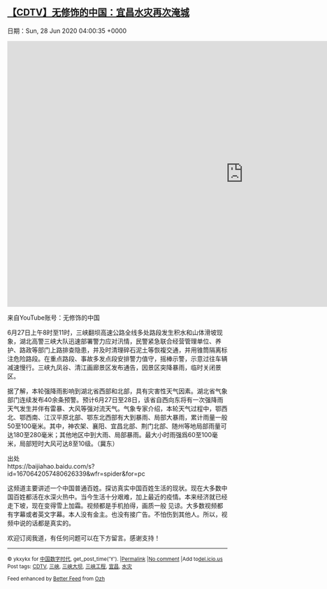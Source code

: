 [【CDTV】无修饰的中国：宜昌水灾再次淹城](https://chinadigitaltimes.net/chinese/2020/06/%e3%80%90cdtv%e3%80%91%e6%97%a0%e4%bf%ae%e9%a5%b0%e7%9a%84%e4%b8%ad%e5%9b%bd%ef%bc%9a%e5%ae%9c%e6%98%8c%e6%b0%b4%e7%81%be%e5%86%8d%e6%ac%a1%e6%b7%b9%e5%9f%8e/)
------
日期：Sun, 28 Jun 2020 04:00:35 +0000

<p><iframe title="突發：全天錄拍宜昌暴雨，當天2次降雨錄得1.75米降雨量|大量商鋪被淹，居民自救|宜昌告急再次淹城|#宜昌市#三峽#水災#华中水灾#暴雨#突發" width="1080" height="608" src="https://www.youtube.com/embed/znl6cAkA70o?feature=oembed" frameborder="0" allow="accelerometer; autoplay; encrypted-media; gyroscope; picture-in-picture" allowfullscreen></iframe></p><p>来自YouTube账号：无修饰的中国</p><p>6月27日上午8时至11时，三峡翻坝高速公路全线多处路段发生积水和山体滑坡现象，湖北高警三峡大队迅速部署警力应对汛情，民警紧急联合经营管理单位、养护、路政等部门上路排查隐患，并及时清理碎石泥土等恢複交通，并用锥筒隔离标注危险路段。在重点路段、事故多发点段安排警力值守，摇棒示警，示意过往车辆减速慢行。三峡九凤谷、清江画廊景区发布通告，因景区突降暴雨，临时关闭景区。</p><p>据了解，本轮强降雨影响到湖北省西部和北部，具有灾害性天气因素。湖北省气象部门连续发布40余条预警。预计6月27日至28日，该省自西向东将有一次强降雨天气发生并伴有雷暴、大风等强对流天气。气象专家介绍，本轮天气过程中，鄂西北、鄂西南、江汉平原北部、鄂东北西部有大到暴雨、局部大暴雨，累计雨量一般50至100毫米。其中，神农架、襄阳、宜昌北部、荆门北部、随州等地局部雨量可达180至280毫米；其他地区中到大雨、局部暴雨。最大小时雨强爲60至100毫米，局部短时大风可达8至10级。（冀东）</p><p>出处<br />https://baijiahao.baidu.com/s?id=1670642057480626339&#038;wfr=spider&#038;for=pc</p><p>这频道主要讲述一个中国普通百姓。探访真实中国百姓生活的现状。现在大多数中国百姓都活在水深火热中。当今生活十分艰难，加上最近的疫情。本来经济就已经走下坡，现在变得雪上加霜。视频都是手机拍得，画质一般 见谅。大多数视频都有字幕或者英文字幕。本人没有金主。也没有接广告。不怕伤到其他人。所以，视频中说的话都是真实的。</p><p>欢迎订阅我道，有任何问题可以在下方留言。感谢支持！</p><hr /><p><small>&copy; ykxykx for <a href="https://chinadigitaltimes.net/chinese">中国数字时代</a>, get_post_time('Y'). |<a href="https://chinadigitaltimes.net/chinese/2020/06/%e3%80%90cdtv%e3%80%91%e6%97%a0%e4%bf%ae%e9%a5%b0%e7%9a%84%e4%b8%ad%e5%9b%bd%ef%bc%9a%e5%ae%9c%e6%98%8c%e6%b0%b4%e7%81%be%e5%86%8d%e6%ac%a1%e6%b7%b9%e5%9f%8e/">Permalink</a> |<a href="https://chinadigitaltimes.net/chinese/2020/06/%e3%80%90cdtv%e3%80%91%e6%97%a0%e4%bf%ae%e9%a5%b0%e7%9a%84%e4%b8%ad%e5%9b%bd%ef%bc%9a%e5%ae%9c%e6%98%8c%e6%b0%b4%e7%81%be%e5%86%8d%e6%ac%a1%e6%b7%b9%e5%9f%8e/#comments">No comment</a> |Add to<a href="http://del.icio.us/post?url=https://chinadigitaltimes.net/chinese/2020/06/%e3%80%90cdtv%e3%80%91%e6%97%a0%e4%bf%ae%e9%a5%b0%e7%9a%84%e4%b8%ad%e5%9b%bd%ef%bc%9a%e5%ae%9c%e6%98%8c%e6%b0%b4%e7%81%be%e5%86%8d%e6%ac%a1%e6%b7%b9%e5%9f%8e/&amp;title=【CDTV】无修饰的中国：宜昌水灾再次淹城">del.icio.us</a><br/>Post tags: <a href="https://chinadigitaltimes.net/chinese/tag/cdtv/" rel="tag">CDTV</a>, <a href="https://chinadigitaltimes.net/chinese/tag/%e4%b8%89%e5%b3%a1/" rel="tag">三峡</a>, <a href="https://chinadigitaltimes.net/chinese/tag/%e4%b8%89%e5%b3%a1%e5%a4%a7%e5%9d%9d/" rel="tag">三峡大坝</a>, <a href="https://chinadigitaltimes.net/chinese/tag/%e4%b8%89%e5%b3%a1%e5%b7%a5%e7%a8%8b/" rel="tag">三峡工程</a>, <a href="https://chinadigitaltimes.net/chinese/tag/%e5%ae%9c%e6%98%8c/" rel="tag">宜昌</a>, <a href="https://chinadigitaltimes.net/chinese/tag/%e6%b0%b4%e7%81%be/" rel="tag">水灾</a><br/></small></p><p><small>Feed enhanced by <a href='http://planetozh.com/blog/my-projects/wordpress-plugin-better-feed-rss/'>Better Feed</a> from  <a href='http://planetozh.com/blog/'>Ozh</a></small></p>
